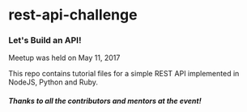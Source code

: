 # rest-api-challenge

### Let's Build an API!

Meetup was held on May 11, 2017

This repo contains tutorial files for a simple REST API implemented in NodeJS, Python and Ruby.


##### Thanks to all the contributors and mentors at the event!
